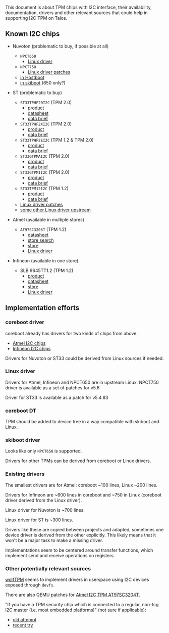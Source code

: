 This document is about TPM chips with I2C interface, their availability,
documentation, drivers and other relevant sources that could help in supporting
I2C TPM on Talos.

## Known I2C chips

 * Nuvoton (problematic to buy, if possible at all)
   * `NPCT650`
     * [Linux driver](https://elixir.bootlin.com/linux/latest/source/drivers/char/tpm/tpm_i2c_nuvoton.c)
   * `NPCT750`
     * [Linux driver patches](https://github.com/Nuvoton-Israel/tpm_i2c_ptp)
   * [in Hostboot](https://github.com/open-power/hostboot/blob/master/src/usr/i2c/tpmdd.C#L1667)
   * [in skiboot](https://github.com/open-power/skiboot/blob/master/libstb/drivers/tpm_i2c_nuvoton.c) (650 only?)

 * ST (problematic to buy)
   * `ST33TPHF20I2C` (TPM 2.0)
     * [product](https://www.st.com/en/secure-mcus/st33tphf20i2c.html)
     * [datasheet](https://www.alldatasheet.com/datasheet-pdf/pdf/1179026/STMICROELECTRONICS/ST33TPHF20I2C.html)
     * [data brief](https://www.st.com/resource/en/data_brief/st33tphf20i2c.pdf)
   * `ST33TPHF2XI2C` (TPM 2.0)
     * [product](https://www.st.com/en/secure-mcus/st33tphf2xi2c.html)
     * [data brief](https://www.st.com/resource/en/data_brief/st33tphf2xi2c.pdf)
   * `ST33TPHF2EI2C` (TPM 1.2 & TPM 2.0)
     * [product](https://www.st.com/en/secure-mcus/st33tphf2ei2c.html)
     * [data brief](https://www.st.com/resource/en/data_brief/st33tphf2ei2c.pdf)
   * `ST33GTPMAI2C` (TPM 2.0)
     * [product](https://www.st.com/en/secure-mcus/st33gtpmai2c.html)
     * [data brief](https://www.st.com/resource/en/data_brief/st33gtpmai2c.pdf)
   * `ST33GTPMII2C` (TPM 2.0)
     * [product](https://www.st.com/en/secure-mcus/st33gtpmii2c.html)
     * [data brief](https://www.st.com/resource/en/data_brief/st33gtpmii2c.pdf)
   * `ST33TPM12I2C` (TPM 1.2)
     * [product](https://www.st.com/en/secure-mcus/st33tpm12i2c.html)
     * [data brief](https://www.st.com/resource/en/data_brief/st33tpm12i2c.pdf)
   * [Linux driver patches](https://github.com/STMicroelectronics/TCG-TPM-I2C-DRV)
   * [some other Linux driver upstream](https://elixir.bootlin.com/linux/latest/source/drivers/char/tpm/st33zp24)

 * Atmel (available in multiple stores)
   * `AT97SC3205T` (TPM 1.2)
     * [datasheet](https://datasheet.datasheetarchive.com/originals/dk/DKDS-15/281773.pdf)
     * [store search](https://www.findchips.com/search/AT97SC3205T-H3M4C-00)
     * [store](https://eu.mouser.com/c/?q=AT97SC3205T&instock=y)
     * [Linux driver](https://elixir.bootlin.com/linux/latest/source/drivers/char/tpm/tpm_i2c_atmel.c)

 * Infineon (available in one store)
   * SLB 9645TT1.2 (TPM 1.2)
     * [product](https://www.infineon.com/cms/en/product/security-smart-card-solutions/optiga-embedded-security-solutions/optiga-tpm/slb-9645tt1.2/)
     * [datasheet](https://www.infineon.com/dgdl/Infineon-Data-sheet-SLB9645_1.2_Rev1.2-DS-v01_02-EN.pdf?fileId=5546d462689a790c016929d1c4074fdf)
     * [store](https://www.arrow.com/en/products/slb9645vq12fw13332xuma2/infineon-technologies-ag)
     * [Linux driver](https://elixir.bootlin.com/linux/latest/source/drivers/char/tpm/tpm_i2c_infineon.c)

## Implementation efforts

### coreboot driver

coreboot already has drivers for two kinds of chips from above:
 * [Atmel I2C chips](https://github.com/coreboot/coreboot/blob/master/src/drivers/i2c/tpm/tis_atmel.c)
 * [Infineon I2C chips](https://github.com/coreboot/coreboot/blob/master/src/drivers/i2c/tpm/tpm.c)

Drivers for Nuvoton or ST33 could be derived from Linux sources if needed.

### Linux driver

Drivers for Atmel, Infineon and NPCT650 are in upstream Linux.  NPCT750 driver
is available as a set of patches for v5.6

Driver for ST33 is available as a patch for v5.4.83

### coreboot DT

TPM should be added to device tree in a way compatible with skiboot and Linux.

### skiboot driver

Looks like only `NPCT650` is supported.

Drivers for other TPMs can be derived from coreboot or Linux drivers.

### Existing drivers

The smallest drivers are for Atmel: coreboot ~100 lines, Linux ~200 lines.

Drivers for Infineon are ~600 lines in coreboot and ~750 in Linux (coreboot
driver derived from the Linux driver).

Linux driver for Nuvoton is ~700 lines.

Linux driver for ST is ~300 lines.

Drivers like these are copied between projects and adapted, sometimes one device
driver is derived from the other explicitly.  This likely means that it won't be
a major task to make a missing driver.

Implementations seem to be centered around transfer functions, which implement
send and receive operations on registers.

### Other potentially relevant sources

[wolfTPM](https://github.com/wolfSSL/wolfTPM) seems to implement drivers in
userspace using I2C devices exposed through `devfs`.

There are also QEMU patches for
[Atmel I2C TPM AT97SC3204T](https://lists.gnu.org/archive/html/qemu-devel/2016-11/msg04484.html).

"If you have a TPM security chip which is connected to a regular, non-tcg I2C
master (i.e. most embedded platforms)" (not sure if applicable):
* [old attempt](https://sourceforge.net/p/tpmdd/mailman/tpmdd-devel/thread/1458502483-16887-13-git-send-email-christophe-h.ricard%40st.com/#msg34951208)
* [recent try](https://lkml.org/lkml/2022/4/7/485)
